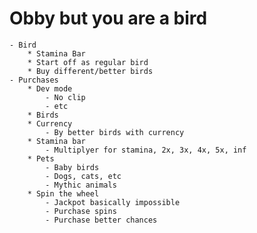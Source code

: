 # Obby but you are a bird
    - Bird
        * Stamina Bar
        * Start off as regular bird
        * Buy different/better birds
    - Purchases
        * Dev mode
            - No clip
            - etc
        * Birds
        * Currency
            - By better birds with currency
        * Stamina bar
            - Multiplyer for stamina, 2x, 3x, 4x, 5x, inf
        * Pets
            - Baby birds
            - Dogs, cats, etc
            - Mythic animals
        * Spin the wheel
            - Jackpot basically impossible
            - Purchase spins
            - Purchase better chances